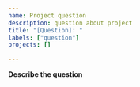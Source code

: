 ```yaml
---
name: Project question
description: question about project
title: "[Question]: "
labels: ["question"]
projects: []

---
```


**Describe the question**